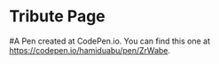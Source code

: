 # Tribute Page
#A Pen created at CodePen.io. You can find this one at https://codepen.io/hamiduabu/pen/ZrWabe.

 